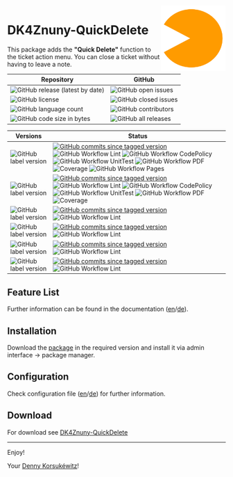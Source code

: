 <img align="right" width="150" height="150" src="doc/images/icon.png">

# DK4Znuny-QuickDelete

This package adds the **"Quick Delete"** function to the ticket action menu.
You can close a ticket without having to leave a note.

| Repository | GitHub |
| ------ | ------ |
|  ![GitHub release (latest by date)](https://img.shields.io/github/v/release/dennykorsukewitz/DK4Znuny-QuickDelete) | ![GitHub open issues](https://img.shields.io/github/issues/dennykorsukewitz/DK4Znuny-QuickDelete) |
|  ![GitHub license](https://img.shields.io/github/license/dennykorsukewitz/DK4Znuny-QuickDelete) | ![GitHub closed issues](https://img.shields.io/github/issues-closed/dennykorsukewitz/DK4Znuny-QuickDelete?color=#44CC44) |
|  ![GitHub language count](https://img.shields.io/github/languages/count/dennykorsukewitz/DK4Znuny-QuickDelete?style=flat&label=language)  | ![GitHub contributors](https://img.shields.io/github/contributors/dennykorsukewitz/DK4Znuny-QuickDelete) |
|   ![GitHub code size in bytes](https://img.shields.io/github/languages/code-size/dennykorsukewitz/DK4Znuny-QuickDelete) | ![GitHub all releases](https://img.shields.io/github/downloads/dennykorsukewitz/DK4Znuny-QuickDelete/total?style=flat) |

| Versions | Status |
| ------ | ------ |
| ![GitHub label version](https://img.shields.io/github/labels/dennykorsukewitz/DK4Znuny-QuickDelete/dev) | [![GitHub commits since tagged version](https://img.shields.io/github/commits-since/dennykorsukewitz/DK4Znuny-QuickDelete/6.4.1/rel-6_4)](https://github.com/dennykorsukewitz/DK4Znuny-QuickDelete/compare/6.4.1...rel-6_4) ![GitHub Workflow Lint](https://github.com/dennykorsukewitz/DK4Znuny-QuickDelete/actions/workflows/lint.yml/badge.svg?branch=dev&style=flat&label=Lint) ![GitHub Workflow CodePolicy](https://github.com/dennykorsukewitz/DK4Znuny-QuickDelete/actions/workflows/codepolicy.yml/badge.svg?branch=dev&style=flat&label=CodePolicy) ![GitHub Workflow UnitTest](https://github.com/dennykorsukewitz/DK4Znuny-QuickDelete/actions/workflows/unittest.yml/badge.svg?branch=dev&style=flat&label=UnitTest) ![GitHub Workflow PDF](https://github.com/dennykorsukewitz/DK4Znuny-QuickDelete/actions/workflows/pdf.yml/badge.svg?branch=dev&style=flat&label=PDF) ![Coverage](https://img.shields.io/endpoint?url=https%3A%2F%2Fgist.githubusercontent.com%2Fdennykorsukewitz%2Fe2729bfd9b81d9c032ded617a3f924e7%2Fraw%2F8524ada7f29c3bd59c4df65d1802889913cd164a%2FDK4Znuny-QuickDelete%3Acoverage%3Adev.json) ![GitHub Workflow Pages](https://github.com/dennykorsukewitz/DK4Znuny-QuickDelete/actions/workflows/pages.yml/badge.svg?branch=dev&style=flat&label=GitHub%20Pages) |
| ![GitHub label version](https://img.shields.io/github/labels/dennykorsukewitz/DK4Znuny-QuickDelete/Znuny%206.4) | [![GitHub commits since tagged version](https://img.shields.io/github/commits-since/dennykorsukewitz/DK4Znuny-QuickDelete/6.4.1/rel-6_4)](https://github.com/dennykorsukewitz/DK4Znuny-QuickDelete/compare/6.4.1...rel-6_4) ![GitHub Workflow Lint](https://github.com/dennykorsukewitz/DK4Znuny-QuickDelete/actions/workflows/lint.yml/badge.svg?branch=rel-6_4&style=flat&label=Lint) ![GitHub Workflow CodePolicy](https://github.com/dennykorsukewitz/DK4Znuny-QuickDelete/actions/workflows/codepolicy.yml/badge.svg?branch=rel-6_4&style=flat&label=CodePolicy) ![GitHub Workflow UnitTest](https://github.com/dennykorsukewitz/DK4Znuny-QuickDelete/actions/workflows/unittest.yml/badge.svg?rel-6_4&style=flat&label=UnitTest)  ![GitHub Workflow PDF](https://github.com/dennykorsukewitz/DK4Znuny-QuickDelete/actions/workflows/pdf.yml/badge.svg?rel-6_4&style=flat&label=PDF) ![Coverage](https://img.shields.io/endpoint?url=https%3A%2F%2Fgist.githubusercontent.com%2Fdennykorsukewitz%2Fe2729bfd9b81d9c032ded617a3f924e7%2Fraw%2F8524ada7f29c3bd59c4df65d1802889913cd164a%2FDK4Znuny-QuickDelete%3Acoverage%3Arel-6_4.json) |
| ![GitHub label version](https://img.shields.io/github/labels/dennykorsukewitz/DK4Znuny-QuickDelete/OTRS%206) |  [![GitHub commits since tagged version](https://img.shields.io/github/commits-since/dennykorsukewitz/DK4Znuny-QuickDelete/6.0.3/rel-6_0)](https://github.com/dennykorsukewitz/DK4Znuny-QuickDelete/compare/6.0.3...rel-6_0) ![GitHub Workflow Lint](https://github.com/dennykorsukewitz/DK4Znuny-QuickDelete/actions/workflows/lint.yml/badge.svg?rel-6_0&style=flat&label=Lint) |
| ![GitHub label version](https://img.shields.io/github/labels/dennykorsukewitz/DK4Znuny-QuickDelete/OTRS%205) | [![GitHub commits since tagged version](https://img.shields.io/github/commits-since/dennykorsukewitz/DK4Znuny-QuickDelete/5.0.2/rel-5_0)](https://github.com/dennykorsukewitz/DK4Znuny-QuickDelete/compare/5.0.2...rel-5_0) ![GitHub Workflow Lint](https://github.com/dennykorsukewitz/DK4Znuny-QuickDelete/actions/workflows/lint.yml/badge.svg?rel-5_0&style=flat&label=Lint) |
| ![GitHub label version](https://img.shields.io/github/labels/dennykorsukewitz/DK4Znuny-QuickDelete/OTRS%204)  | [![GitHub commits since tagged version](https://img.shields.io/github/commits-since/dennykorsukewitz/DK4Znuny-QuickDelete/4.0.2/rel-4_0)](https://github.com/dennykorsukewitz/DK4Znuny-QuickDelete/compare/4.0.2...rel-4_0) ![GitHub Workflow Lint](https://github.com/dennykorsukewitz/DK4Znuny-QuickDelete/actions/workflows/lint.yml/badge.svg?rel-4_0&style=flat&label=Lint) |
| ![GitHub label version](https://img.shields.io/github/labels/dennykorsukewitz/DK4Znuny-QuickDelete/OTRS%203)  | [![GitHub commits since tagged version](https://img.shields.io/github/commits-since/dennykorsukewitz/DK4Znuny-QuickDelete/3.3.3/rel-3_3)](https://github.com/dennykorsukewitz/DK4Znuny-QuickDelete/compare/3.3.3...rel-3_3) ![GitHub Workflow Lint](https://github.com/dennykorsukewitz/DK4Znuny-QuickDelete/actions/workflows/lint.yml/badge.svg?rel-3_3&style=flat&label=Lint) |

## Feature List

Further information can be found in the documentation ([en](doc/en/feature.md)/[de](doc/de/feature.md)).

## Installation

Download the [package](https://github.com/dennykorsukewitz/DK4Znuny-QuickDelete/releases) in the required version and install it via admin interface -> package manager.

## Configuration

Check configuration file ([en](doc/en/config.md)/[de](doc/de/config.md)) for further information.

## Download

For download see [DK4Znuny-QuickDelete](https://github.com/dennykorsukewitz/DK4Znuny-QuickDelete/releases)

---

Enjoy!

Your [Denny Korsukéwitz](https://github.com/dennykorsukewitz)!
